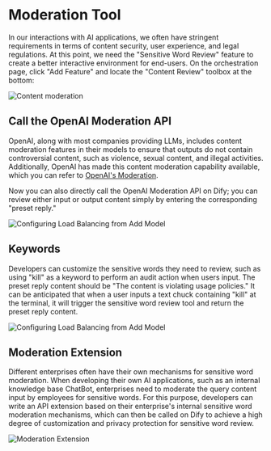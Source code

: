 # Moderation Tool

In our interactions with AI applications, we often have stringent requirements in terms of content security, user experience, and legal regulations. At this point, we need the "Sensitive Word Review" feature to create a better interactive environment for end-users. On the orchestration page, click "Add Feature" and locate the "Content Review" toolbox at the bottom:

![Content moderation](https://assets-docs.dify.ai/dify-enterprise-mintlify/en/guides/application-orchestrate/app-toolkits/63c5c0be18933a0578edf72c2eed1609.png)

## Call the OpenAI Moderation API

OpenAI, along with most companies providing LLMs, includes content moderation features in their models to ensure that outputs do not contain controversial content, such as violence, sexual content, and illegal activities. Additionally, OpenAI has made this content moderation capability available, which you can refer to [OpenAI's Moderation](https://platform.openai.com/docs/guides/moderation/overview).

Now you can also directly call the OpenAI Moderation API on Dify; you can review either input or output content simply by entering the corresponding "preset reply."

![Configuring Load Balancing from Add Model](https://assets-docs.dify.ai/dify-enterprise-mintlify/en/guides/application-orchestrate/app-toolkits/959415a64f32ee28461441847a96ae64.png)

## Keywords

Developers can customize the sensitive words they need to review, such as using "kill" as a keyword to perform an audit action when users input. The preset reply content should be "The content is violating usage policies." It can be anticipated that when a user inputs a text chuck containing "kill" at the terminal, it will trigger the sensitive word review tool and return the preset reply content.

![Configuring Load Balancing from Add Model](https://assets-docs.dify.ai/dify-enterprise-mintlify/en/guides/application-orchestrate/app-toolkits/15652f65c3af15d931598a866a7baa17.png)

## Moderation Extension

Different enterprises often have their own mechanisms for sensitive word moderation. When developing their own AI applications, such as an internal knowledge base ChatBot, enterprises need to moderate the query content input by employees for sensitive words. For this purpose, developers can write an API extension based on their enterprise's internal sensitive word moderation mechanisms, which can then be called on Dify to achieve a high degree of customization and privacy protection for sensitive word review.

![Moderation Extension](https://assets-docs.dify.ai/dify-enterprise-mintlify/en/guides/application-orchestrate/app-toolkits/d101ff5542c53b7ca6f8d57d24193916.png)
